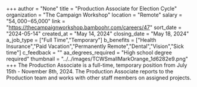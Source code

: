 +++
author = "None"
title = "Production Associate for Election Cycle"
organization = "The Campaign Workshop"
location = "Remote"
salary = "$54,000-$65,000"
link = "https://thecampaignworkshop.bamboohr.com/careers/47"
sort_date = "2024-05-14"
created_at = "May 14, 2024"
closing_date = "May 18, 2024"
a_job_type = ["Full Time","Temporary"]
b_benefits = ["Health Insurance","Paid Vacation","Permanently Remote","Dental","Vision","Sick time"]
c_feedback = ""
aa_degrees_required = "High school degree required"
thumbnail = "../../images/TCWSmallMarkOrange_1d6282e9.png"
+++
The Production Associate is a full-time, temporary position from July 15th - November 8th, 2024. The Production Associate reports to the Production team and works with other staff members on assigned projects.